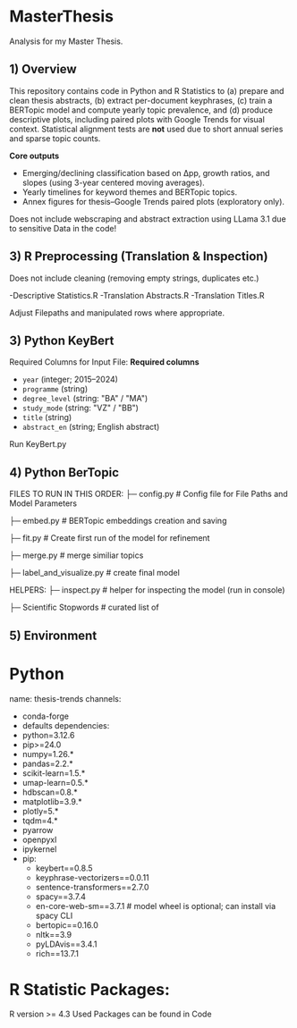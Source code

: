 # MasterThesis
Analysis for my Master Thesis.

## 1) Overview
This repository contains code in Python and R Statistics to (a) prepare and clean thesis abstracts,
(b) extract per-document keyphrases, (c) train a BERTopic model and compute
yearly topic prevalence, and (d) produce descriptive plots, including paired
plots with Google Trends for visual context. Statistical alignment tests are
**not** used due to short annual series and sparse topic counts.

**Core outputs**
- Emerging/declining classification based on Δpp, growth ratios, and slopes
  (using 3-year centered moving averages).
- Yearly timelines for keyword themes and BERTopic topics.
- Annex figures for thesis–Google Trends paired plots (exploratory only).

Does not include webscraping and abstract extraction using LLama 3.1 due to sensitive Data in the code!  

## 3) R Preprocessing (Translation & Inspection)
Does not include cleaning (removing empty strings, duplicates etc.) 

-Descriptive Statistics.R
-Translation Abstracts.R
-Translation Titles.R

Adjust Filepaths and manipulated rows where appropriate. 

## 3) Python KeyBert
Required Columns for Input File: 
**Required columns**
- `year` (integer; 2015–2024)
- `programme` (string)
- `degree_level` (string: "BA" / "MA")
- `study_mode` (string: "VZ" / "BB")
- `title` (string)
- `abstract_en` (string; English abstract)

Run KeyBert.py

## 4) Python BerTopic


FILES TO RUN IN THIS ORDER:
├─ config.py                # Config file for File Paths and Model Parameters

├─ embed.py                 # BERTopic embeddings creation and saving

├─ fit.py                   # Create first run of the model for refinement

├─ merge.py                 # merge similiar topics

├─ label_and_visualize.py   # create final model



HELPERS:
├─ inspect.py               # helper for inspecting the model (run in console)

├─ Scientific Stopwords     # curated list of 


## 5) Environment
# Python
name: thesis-trends
channels:
  - conda-forge
  - defaults
dependencies:
  - python=3.12.6
  - pip>=24.0
  - numpy=1.26.*
  - pandas=2.2.*
  - scikit-learn=1.5.*
  - umap-learn=0.5.*
  - hdbscan=0.8.*
  - matplotlib=3.9.*
  - plotly=5.*
  - tqdm=4.*
  - pyarrow
  - openpyxl
  - ipykernel
  - pip:
      - keybert==0.8.5
      - keyphrase-vectorizers==0.0.11
      - sentence-transformers==2.7.0
      - spacy==3.7.4
      - en-core-web-sm==3.7.1 # model wheel is optional; can install via spacy CLI
      - bertopic==0.16.0
      - nltk==3.9
      - pyLDAvis==3.4.1
      - rich==13.7.1


# R Statistic Packages: 
R version >= 4.3
Used Packages can be found in Code
